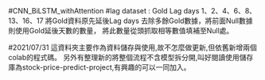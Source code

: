 #CNN_BiLSTM_withAttention
#lag dataset : Gold Lag days  1、2、4、6、8、13、16、17
  將Gold資料原先延後Lag days
  去除多餘Gold數據，將前面Null數據則使用Gold延後天數的數量，
  將此數量從頭抓取相等數值填補至Null處。
  
  
 #2021/07/31
 這資料夾主要作為資料儲存與使用,故不怎麼做更新,但依舊新增兩個colab的程式碼。
 另外有整理新的將整個流程不含模型拆分開,叫好閱讀使用儲存庫為stock-price-predict-project,有興趣的可以一同加入。
